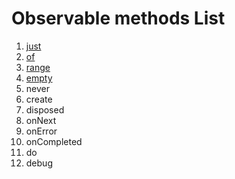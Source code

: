 # Observable methods List
1. [just]
2. [of]
3. [range]
4. [empty]
5. never
6. create
7. disposed
8. onNext
9. onError
10. onCompleted
11. do
12. debug

[just]: https://github.com/jaeminKim0523/Library/blob/main/RxSwift/Methods%20List/just.md "Read just"  
[of]: https://github.com/jaeminKim0523/Library/blob/main/RxSwift/Methods%20List/of.md "Read of"  
[range]: https://github.com/jaeminKim0523/Library/blob/main/RxSwift/Methods%20List/range.md "Read range"  
[empty]: https://github.com/jaeminKim0523/Library/blob/main/RxSwift/Methods%20List/empty.md "Read empty"  
